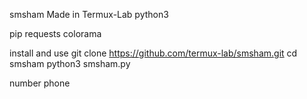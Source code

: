 smsham Made in Termux-Lab
python3

pip
requests
colorama

install and use
git clone https://github.com/termux-lab/smsham.git cd smsham
python3 smsham.py

number phone
